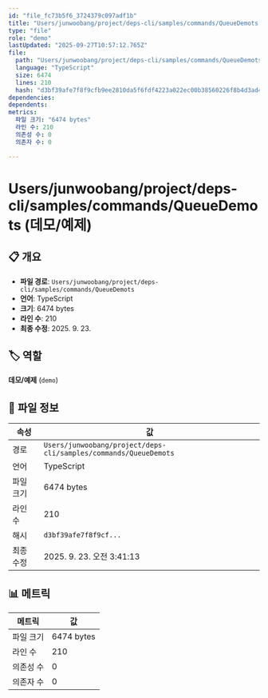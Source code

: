 ```yaml
---
id: "file_fc73b5f6_3724379c097adf1b"
title: "Users/junwoobang/project/deps-cli/samples/commands/QueueDemots (데모/예제)"
type: "file"
role: "demo"
lastUpdated: "2025-09-27T10:57:12.765Z"
file:
  path: "Users/junwoobang/project/deps-cli/samples/commands/QueueDemots"
  language: "TypeScript"
  size: 6474
  lines: 210
  hash: "d3bf39afe7f8f9cfb9ee2810da5f6fdf4223a022ec00b38560226f8b4d3ad4a9"
dependencies:
dependents:
metrics:
  파일 크기: "6474 bytes"
  라인 수: 210
  의존성 수: 0
  의존자 수: 0

---
```


# Users/junwoobang/project/deps-cli/samples/commands/QueueDemots (데모/예제)

## 📋 개요

- **파일 경로**: `Users/junwoobang/project/deps-cli/samples/commands/QueueDemots`
- **언어**: TypeScript
- **크기**: 6474 bytes
- **라인 수**: 210
- **최종 수정**: 2025. 9. 23.

## 🏷️ 역할

**데모/예제** (`demo`)

## 📄 파일 정보

| 속성 | 값 |
|------|----|
| 경로 | `Users/junwoobang/project/deps-cli/samples/commands/QueueDemots` |
| 언어 | TypeScript |
| 파일 크기 | 6474 bytes |
| 라인 수 | 210 |
| 해시 | `d3bf39afe7f8f9cf...` |
| 최종 수정 | 2025. 9. 23. 오전 3:41:13 |

## 📊 메트릭

| 메트릭 | 값 |
|--------|----|
| 파일 크기 | 6474 bytes |
| 라인 수 | 210 |
| 의존성 수 | 0 |
| 의존자 수 | 0 |

